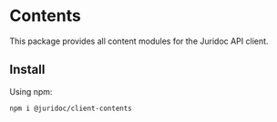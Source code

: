 # Contents

This package provides all content modules for the Juridoc API client.

## Install

Using npm:

```sh
npm i @juridoc/client-contents
```
